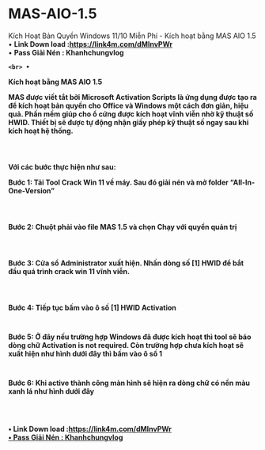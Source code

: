 # MAS-AIO-1.5
Kích Hoạt Bản Quyền Windows 11/10 Miễn Phí - Kích hoạt bằng MAS AIO 1.5
	<br> • 
<b>Link Down load :<a href="https://link4m.com/dMInvPWr" target="_blank">https://link4m.com/dMInvPWr </b> 
	<br> • 
<b>Pass Giải Nén :  Khanhchungvlog
  
  	<br> • 
  
  Kích hoạt bằng MAS AIO 1.5

MAS được viết tắt bởi Microsoft Activation Scripts là ứng dụng được tạo ra để kích hoạt bản quyền cho Office và Windows một cách đơn giản, hiệu quả. Phần mềm giúp cho ổ cứng được kích hoạt vĩnh viễn nhờ kỹ thuật số HWID. Thiết bị sẽ được tự động nhận giấy phép kỹ thuật số ngay sau khi kích hoạt hệ thống.

<div class="separator" style="clear: both;"><a href="https://khophanmemviet.com/wp-content/uploads/2023/09/cach-active-win-11-bang-mas.jpg" style="display: block; padding: 1em 0; text-align: center; "><img alt="" border="0" data-original-height="410" data-original-width="640" src="https://khophanmemviet.com/wp-content/uploads/2023/09/cach-active-win-11-bang-mas.jpg"/></a></div>

Với các bước thực hiện như sau:

Bước 1: Tải Tool Crack Win 11 về máy. Sau đó giải nén và mở folder “All-In-One-Version”

<div class="separator" style="clear: both;"><a href="https://khophanmemviet.com/wp-content/uploads/2023/09/active-win-11.jpg" style="display: block; padding: 1em 0; text-align: center; "><img alt="" border="0" data-original-height="268" data-original-width="640" src="https://khophanmemviet.com/wp-content/uploads/2023/09/active-win-11.jpg"/></a></div>



Bước 2: Chuột phải vào file MAS 1.5 và chọn Chạy với quyền quản trị


<div class="separator" style="clear: both;"><a href="https://khophanmemviet.com/wp-content/uploads/2023/09/active-windows-11-2.jpg" style="display: block; padding: 1em 0; text-align: center; "><img alt="" border="0" data-original-height="269" data-original-width="640" src="https://khophanmemviet.com/wp-content/uploads/2023/09/active-windows-11-2.jpg"/></a></div>




Bước 3: Cửa sổ Administrator xuất hiện. Nhấn dòng số [1] HWID để bắt đầu quá trình crack win 11 vĩnh viễn.

<div class="separator" style="clear: both;"><a href="https://khophanmemviet.com/wp-content/uploads/2023/09/active-win-11-3.jpg" style="display: block; padding: 1em 0; text-align: center; "><img alt="" border="0" data-original-height="595" data-original-width="640" src="https://khophanmemviet.com/wp-content/uploads/2023/09/active-win-11-3.jpg"/></a></div>


Bước 4: Tiếp tục bấm vào ô số [1] HWID Activation


<div class="separator" style="clear: both;"><a href="https://khophanmemviet.com/wp-content/uploads/2023/09/active-win-11-4.jpg" style="display: block; padding: 1em 0; text-align: center; "><img alt="" border="0" data-original-height="475" data-original-width="640" src="https://khophanmemviet.com/wp-content/uploads/2023/09/active-win-11-4.jpg"/></a></div>
Bước 5: Ở đây nếu trường hợp Windows đã được kích hoạt thì tool sẽ báo dòng chữ Activation is not required. Còn trường hợp chưa kích hoạt sẽ xuất hiện như hình dưới đây thì bấm vào ô số 1
<div class="separator" style="clear: both;"><a href="https://khophanmemviet.com/wp-content/uploads/2023/09/active-win-11-5.jpg" style="display: block; padding: 1em 0; text-align: center; "><img alt="" border="0" data-original-height="433" data-original-width="640" src="https://khophanmemviet.com/wp-content/uploads/2023/09/active-win-11-5.jpg"/></a></div>


Bước 6: Khi active thành công màn hình sẽ hiện ra dòng chữ có nền màu xanh lá như hình dưới đây


<div class="separator" style="clear: both;"><a href="https://khophanmemviet.com/wp-content/uploads/2023/09/active-win-11-6.jpg" style="display: block; padding: 1em 0; text-align: center; "><img alt="" border="0" data-original-height="460" data-original-width="640" src="https://khophanmemviet.com/wp-content/uploads/2023/09/active-win-11-6.jpg"/></a></div>
	<br> • 
<b>Link Down load :<a href="https://link4m.com/dMInvPWr" target="_blank">https://link4m.com/dMInvPWr </b> 
	<br> • 
<b>Pass Giải Nén :  Khanhchungvlog
  
